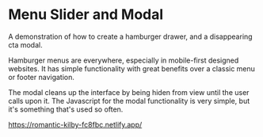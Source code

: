 # Menu Slider and Modal
 A demonstration of how to create a hamburger drawer, and a disappearing cta modal. 

Hamburger menus are everywhere, especially in mobile-first designed websites. It has simple functionality with great benefits over a classic menu or footer navigation. 

The modal cleans up the interface by being hiden from view until the user calls upon it. The Javascript for the modal functionality is very simple, but it's something that's used so often.

https://romantic-kilby-fc8fbc.netlify.app/
